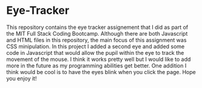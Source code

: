 # Eye-Tracker
This repository contains the eye tracker assignement that I did as part of the MIT Full Stack Coding Bootcamp. Although there are both Javascript and HTML files in this repository, the main focus of this assignment was CSS minipulation. In this project I added a second eye and added some code in Javascript that would allow the pupil within the eye to track the movement of the mouse. I think it works pretty well but I would like to add more in the future as my programming abilities get better. One addition I think would be cool is to have the eyes blink when you click the page. Hope you enjoy it!
